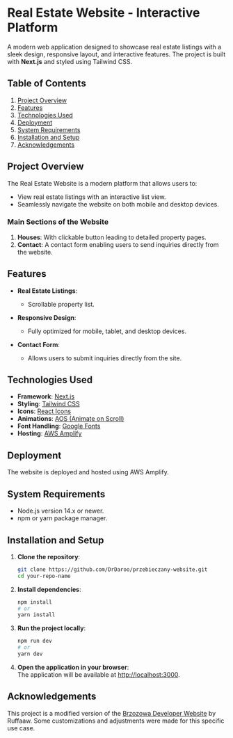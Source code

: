 # **Real Estate Website - Interactive Platform**

A modern web application designed to showcase real estate listings with a sleek design, responsive layout, and interactive features. The project is built with **Next.js** and styled using Tailwind CSS.

## **Table of Contents**

1. [Project Overview](#project-overview)
2. [Features](#features)
3. [Technologies Used](#technologies-used)
4. [Deployment](#deployment)
5. [System Requirements](#system-requirements)
6. [Installation and Setup](#installation-and-setup)
7. [Acknowledgements](#acknowledgements)

## **Project Overview**

The Real Estate Website is a modern platform that allows users to:

- View real estate listings with an interactive list view.
- Seamlessly navigate the website on both mobile and desktop devices.

### **Main Sections of the Website**

1. **Houses**: With clickable button leading to detailed property pages.
2. **Contact**: A contact form enabling users to send inquiries directly from the website.

## **Features**

- **Real Estate Listings**:

  - Scrollable property list.

- **Responsive Design**:

  - Fully optimized for mobile, tablet, and desktop devices.

- **Contact Form**:

  - Allows users to submit inquiries directly from the site.

## **Technologies Used**

- **Framework**: [Next.js](https://nextjs.org/)
- **Styling**: [Tailwind CSS](https://tailwindcss.com/)
- **Icons**: [React Icons](https://react-icons.github.io/react-icons/)
- **Animations**: [AOS (Animate on Scroll)](https://michalsnik.github.io/aos/)
- **Font Handling**: [Google Fonts](https://fonts.google.com/)
- **Hosting**: [AWS Amplify](https://aws.amazon.com/amplify/)

## Deployment

The website is deployed and hosted using AWS Amplify.  

## **System Requirements**

- Node.js version 14.x or newer.
- npm or yarn package manager.

## **Installation and Setup**

1. **Clone the repository**:

   ```bash
   git clone https://github.com/DrDaroo/przebieczany-website.git
   cd your-repo-name
   ```

2. **Install dependencies**:

   ```bash
   npm install
   # or
   yarn install
   ```

3. **Run the project locally**:

   ```bash
   npm run dev
   # or
   yarn dev
   ```

4. **Open the application in your browser**:  
   The application will be available at [http://localhost:3000](http://localhost:3000).

## **Acknowledgements**

This project is a modified version of the [Brzozowa Developer Website](https://github.com/ruffaaw/brzozowa-developer-website) by Ruffaaw. Some customizations and adjustments were made for this specific use case.
